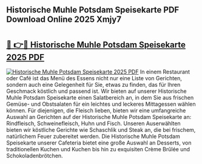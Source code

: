 ## Historische Muhle Potsdam Speisekarte PDF Download Online 2025 Xmjy7

# <h2><a href="http://gcb9nd.nevu.top/?p=Historische+Muhle+Potsdam+Speisekarte">🔗 👉🔴 Historische Muhle Potsdam Speisekarte 2025 PDF</a></h2>

[![Historische Muhle Potsdam Speisekarte 2025 PDF](https://i.imgur.com/dBaPXMq.png)](http://gcb9nd.nevu.top/?p=Historische+Muhle+Potsdam+Speisekarte)
In einem Restaurant oder Café ist das Menü des Essens nicht nur eine Liste von Gerichten, sondern auch eine Gelegenheit für Sie, etwas zu finden, das für Ihren Geschmack köstlich und passend ist. Wir bieten auf unserer Historische Muhle Potsdam Speisekarte einen Salatbereich an, in dem Sie aus frischen Gemüse- und Obstsalaten für ein leichtes und leckeres Mittagessen wählen können. Für diejenigen, die Fleisch lieben, bieten wir eine umfangreiche Auswahl an Gerichten auf der Historische Muhle Potsdam Speisekarte an: Rindfleisch, Schweinefleisch, Huhn und Fisch. Unseren Auserwählten bieten wir köstliche Gerichte wie Schaschlik und Steak an, die bei frischem, natürlichem Feuer zubereitet werden. Die Historische Muhle Potsdam Speisekarte unserer Cafeteria bietet eine große Auswahl an Desserts, von traditionellen Kuchen und Kuchen bis hin zu exquisiten Crème Brûlée und Schokoladenbrötchen.
